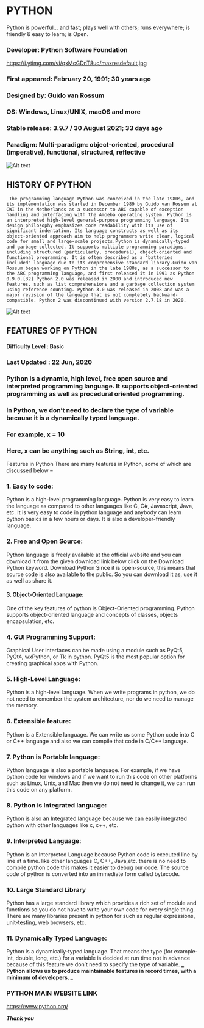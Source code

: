 # PYTHON
Python is powerful... and fast;
plays well with others;
runs everywhere;
is friendly & easy to learn;
is Open.
### Developer: Python Software Foundation
https://i.ytimg.com/vi/qxMcGDnT8uc/maxresdefault.jpg

### First appeared: February 20, 1991; 30 years ago
### Designed by: Guido van Rossum
### OS: Windows, Linux/UNIX, macOS and more
### Stable release: 3.9.7 / 30 August 2021; 33 days ago
### Paradigm: Multi-paradigm: object-oriented, procedural (imperative), functional, structured, reflective
![Alt text](https://miro.medium.com/max/1400/1*RJMxLdTHqVBSijKmOO5MAg.jpeg "a title")
## HISTORY OF PYTHON
``  The programming language Python was conceived in the late 1980s, and its implementation was started in December 1989 by Guido van Rossum at CWI in the Netherlands as a successor to ABC capable of exception handling and interfacing with the Amoeba operating system. Python is an interpreted high-level general-purpose programming language. Its design philosophy emphasizes code readability with its use of significant indentation. Its language constructs as well as its object-oriented approach aim to help programmers write clear, logical code for small and large-scale projects.Python is dynamically-typed and garbage-collected. It supports multiple programming paradigms, including structured (particularly, procedural), object-oriented and functional programming. It is often described as a "batteries included" language due to its comprehensive standard library.Guido van Rossum began working on Python in the late 1980s, as a successor to the ABC programming language, and first released it in 1991 as Python 0.9.0.[32] Python 2.0 was released in 2000 and introduced new features, such as list comprehensions and a garbage collection system using reference counting. Python 3.0 was released in 2008 and was a major revision of the language that is not completely backward-compatible. Python 2 was discontinued with version 2.7.18 in 2020. ``



![Alt text](https://www.venturelessons.com/wp-content/uploads/2019/06/short-history-of-python.jpg  "a title")

## FEATURES OF PYTHON

#### Difficulty Level : Basic
### Last Updated : 22 Jun, 2020
### Python is a dynamic, high level, free open source and interpreted programming language. It supports object-oriented programming as well as procedural oriented programming.
### In Python, we don’t need to declare the type of variable because it is a dynamically typed language.
### For example, x = 10
### Here, x can be anything such as String, int, etc.

Features in Python
There are many features in Python, some of which are discussed below –

### 1. Easy to code:
Python is a high-level programming language. Python is very easy to learn the language as compared to other languages like C, C#, Javascript, Java, etc. It is very easy to code in python language and anybody can learn python basics in a few hours or days. It is also a developer-friendly language.

### 2. Free and Open Source:
Python language is freely available at the official website and you can download it from the given download link below click on the Download Python keyword.
Download Python
Since it is open-source, this means that source code is also available to the public. So you can download it as, use it as well as share it.

#### 3. Object-Oriented Language:
One of the key features of python is Object-Oriented programming. Python supports object-oriented language and concepts of classes, objects encapsulation, etc.
### 4. GUI Programming Support:
Graphical User interfaces can be made using a module such as PyQt5, PyQt4, wxPython, or Tk in python.
PyQt5 is the most popular option for creating graphical apps with Python.

### 5. High-Level Language:
Python is a high-level language. When we write programs in python, we do not need to remember the system architecture, nor do we need to manage the memory.

### 6. Extensible feature:
Python is a Extensible language. We can write us some Python code into C or C++ language and also we can compile that code in C/C++ language.

### 7. Python is Portable language:
Python language is also a portable language. For example, if we have python code for windows and if we want to run this code on other platforms such as Linux, Unix, and Mac then we do not need to change it, we can run this code on any platform.

### 8. Python is Integrated language:
Python is also an Integrated language because we can easily integrated python with other languages like c, c++, etc.

### 9. Interpreted Language:
Python is an Interpreted Language because Python code is executed line by line at a time. like other languages C, C++, Java,etc. there is no need to compile python code this makes it easier to debug our code. The source code of python is converted into an immediate form called bytecode.

### 10. Large Standard Library
Python has a large standard library which provides a rich set of module and functions so you do not have to write your own code for every single thing. There are many libraries present in python for such as regular expressions, unit-testing, web browsers, etc.

### 11. Dynamically Typed Language:
Python is a dynamically-typed language. That means the type (for example- int, double, long, etc.) for a variable is decided at run time not in advance because of this feature we don’t need to specify the type of variable.
**_ Python allows us to produce maintainable features in record times, with a minimum of developers. _**

### PYTHON MAIN WEBSITE LINK
https://www.python.org/

**_Thank you_**

